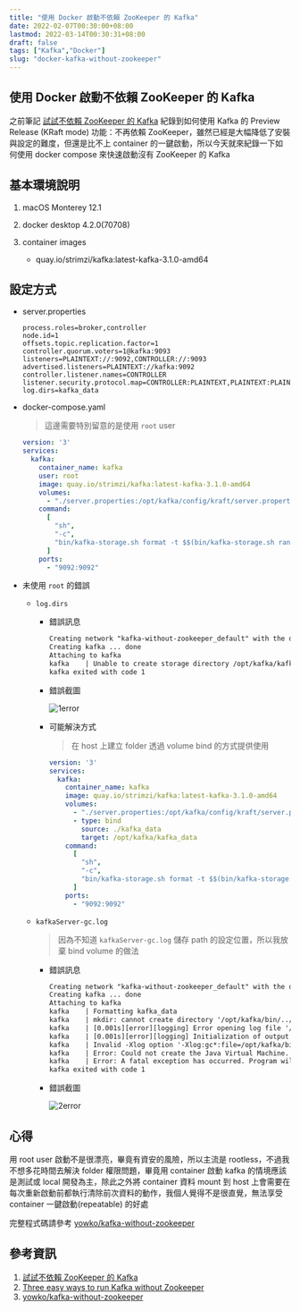 ```yaml
---
title: "使用 Docker 啟動不依賴 ZooKeeper 的 Kafka"
date: 2022-02-07T00:30:00+08:00
lastmod: 2022-03-14T00:30:31+08:00
draft: false
tags: ["Kafka","Docker"]
slug: "docker-kafka-without-zookeeper"
---
```


## 使用 Docker 啟動不依賴 ZooKeeper 的 Kafka

之前筆記 [試試不依賴 ZooKeeper 的 Kafka](./kafka-without-zookeeper) 紀錄到如何使用 Kafka 的 Preview Release (KRaft mode) 功能：不再依賴 ZooKeeper，雖然已經是大幅降低了安裝與設定的難度，但還是比不上 container 的一鍵啟動，所以今天就來紀錄一下如何使用 docker compose 來快速啟動沒有 ZooKeeper 的 Kafka

## 基本環境說明

1. macOS Monterey 12.1
2. docker desktop 4.2.0(70708)
3. container images

    - quay.io/strimzi/kafka:latest-kafka-3.1.0-amd64

## 設定方式

- server.properties

    ```config
    process.roles=broker,controller
    node.id=1
    offsets.topic.replication.factor=1
    controller.quorum.voters=1@kafka:9093
    listeners=PLAINTEXT://:9092,CONTROLLER://:9093
    advertised.listeners=PLAINTEXT://kafka:9092
    controller.listener.names=CONTROLLER
    listener.security.protocol.map=CONTROLLER:PLAINTEXT,PLAINTEXT:PLAINTEXT
    log.dirs=kafka_data
    ```

- docker-compose.yaml

    > 這邊需要特別留意的是使用 `root` user

    ```yaml
    version: '3'
    services:
      kafka:
        container_name: kafka
        user: root
        image: quay.io/strimzi/kafka:latest-kafka-3.1.0-amd64
        volumes:
          - "./server.properties:/opt/kafka/config/kraft/server.properties"
        command:
          [
            "sh",
            "-c",
            "bin/kafka-storage.sh format -t $$(bin/kafka-storage.sh random-uuid) -c /opt/kafka/config/kraft/server.properties && bin/kafka-server-start.sh /opt/kafka/config/kraft/server.properties",
          ]
        ports:
          - "9092:9092"
    ```

- 未使用 `root` 的錯誤

    - `log.dirs`
        - 錯誤訊息

            ```txt
            Creating network "kafka-without-zookeeper_default" with the default driver
            Creating kafka ... done
            Attaching to kafka
            kafka    | Unable to create storage directory /opt/kafka/kafka_data: /opt/kafka/kafka_data
            kafka exited with code 1
            ```

        - 錯誤截圖

            ![1error](https://user-images.githubusercontent.com/3851540/152758025-66e1008e-7428-43ef-a438-ca03f12b1107.png)

        - 可能解決方式

            > 在 host 上建立 folder 透過 volume bind 的方式提供使用

            ```yaml
            version: '3'
            services:
              kafka:
                container_name: kafka
                image: quay.io/strimzi/kafka:latest-kafka-3.1.0-amd64
                volumes:
                  - "./server.properties:/opt/kafka/config/kraft/server.properties"
                  - type: bind
                    source: ./kafka_data
                    target: /opt/kafka/kafka_data
                command:
                  [
                    "sh",
                    "-c",
                    "bin/kafka-storage.sh format -t $$(bin/kafka-storage.sh random-uuid) -c /opt/kafka/config/kraft/server.properties && bin/kafka-server-start.sh /opt/kafka/config/kraft/server.properties",
                  ]
                ports:
                  - "9092:9092"
            ```

    - `kafkaServer-gc.log`

        > 因為不知道 `kafkaServer-gc.log` 儲存 path 的設定位置，所以我放棄 bind volume 的做法

        - 錯誤訊息

            ```txt
            Creating network "kafka-without-zookeeper_default" with the default driver
            Creating kafka ... done
            Attaching to kafka
            kafka    | Formatting kafka_data
            kafka    | mkdir: cannot create directory '/opt/kafka/bin/../logs': Permission denied
            kafka    | [0.001s][error][logging] Error opening log file '/opt/kafka/bin/../logs/kafkaServer-gc.log': No such file or directory
            kafka    | [0.001s][error][logging] Initialization of output 'file=/opt/kafka/bin/../logs/kafkaServer-gc.log' using options 'filecount=10,filesize=100M' failed.
            kafka    | Invalid -Xlog option '-Xlog:gc*:file=/opt/kafka/bin/../logs/kafkaServer-gc.log:time,tags:filecount=10,filesize=100M', see error log for details.
            kafka    | Error: Could not create the Java Virtual Machine.
            kafka    | Error: A fatal exception has occurred. Program will exit.
            kafka exited with code 1
            ```

        - 錯誤截圖

            ![2error](https://user-images.githubusercontent.com/3851540/152758038-fe592060-a934-4e81-a5ec-7ed4c906b7dd.png)

## 心得

用 root user 啟動不是很漂亮，畢竟有資安的風險，所以主流是 rootless，不過我不想多花時間去解決 folder 權限問題，畢竟用 container 啟動 kafka 的情境應該是測試或 local 開發為主，除此之外將 container 資料 mount 到 host 上會需要在每次重新啟動前都執行清除前次資料的動作，我個人覺得不是很直覺，無法享受 container 一鍵啟動(repeatable) 的好處

完整程式碼請參考 [yowko/kafka-without-zookeeper](https://github.com/yowko/kafka-without-zookeeper)

## 參考資訊

1. [試試不依賴 ZooKeeper 的 Kafka](./kafka-without-zookeeper)
2. [Three easy ways to run Kafka without Zookeeper](https://hellokube.dev/posts/three-ways-zookeepeerless-kafka/)
3. [yowko/kafka-without-zookeeper](https://github.com/yowko/kafka-without-zookeeper)
